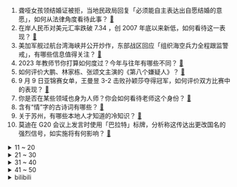 1. 聋哑女孩领结婚证被拒，当地民政局回复「必须能自主表达出自愿结婚的意愿」，如何从法律角度看待此事？ [:link:](https://www.zhihu.com/question/621255476)
2. 在岸人民币对美元汇率跌破 7.34 ，创 2007 年底以来新低，如何看待这一表现？ [:link:](https://www.zhihu.com/question/621059271)
3. 美加军舰过航台湾海峡并公开炒作，东部战区回应「组织海空兵力全程跟监警戒」，有哪些信息值得关注？ [:link:](https://www.zhihu.com/question/621272688)
4. 2023 年教师节你打算如何度过？今年与往年有哪些不同？ [:link:](https://www.zhihu.com/question/621124449)
5. 如何评价大鹏、林家栋、张颂文主演的《第八个嫌疑人》？ [:link:](https://www.zhihu.com/question/620468065)
6. 9 月 9 日亚锦赛女单，王曼昱 3-2 击败孙颖莎夺得冠军，如何评价双方比赛中的表现？ [:link:](https://www.zhihu.com/question/621260239)
7. 你是否在某些领域也身为人师？你会如何看待老师这个身份？ [:link:](https://www.zhihu.com/question/621126101)
8. 含有“情”字的古诗词有哪些？ [:link:](https://www.zhihu.com/question/621295554)
9. 关于苏州，有哪些本地人才知道的冷知识？ [:link:](https://www.zhihu.com/question/604048672)
10. 莫迪在 G20 会议上发言时使用「巴拉特」标牌，分析称这传达出更改国名的强烈信号，如实施将有何影响？ [:link:](https://www.zhihu.com/question/621250528)
<details>
<summary>11 ~ 20</summary>

11. 为什么只有华为手机有卫星通话功能？ [:link:](https://www.zhihu.com/question/620650248)
12. 韩国最大在野党党首李在明抗议日本核污染水排海绝食已 9 天，如何看待此事？ [:link:](https://www.zhihu.com/question/621132572)
13. 广州首套房贷突破 LPR 下限，成为首个突破下限的一线城市，将有何影响？哪些信息值得关注？ [:link:](https://www.zhihu.com/question/621268643)
14. 全国多地华为门店抢购Mate60 Pro，消费者排队取机，华为手机能否取代苹果手机？ [:link:](https://www.zhihu.com/question/620452553)
15. 库迪咖啡联名五常大米推出「米乳拿铁」，宣传语称「深夜的酒伤您的肝，清晨的粥养您的胃」，如何看待此事？ [:link:](https://www.zhihu.com/question/621067626)
16. 为什么公文要用「仿宋_GB2312」字体？ [:link:](https://www.zhihu.com/question/25563003)
17. G20峰会拜登会见莫迪，再次声明要「把印度打造成维修美海军资产的中心」，如何解读？ [:link:](https://www.zhihu.com/question/621248651)
18. 如何看待 Uzi 宣传自己在《金铲铲之战》的纪念限定薇恩皮肤？ [:link:](https://www.zhihu.com/question/621164815)
19. 第一次去女方家，丈母娘明确要求要让带 6 瓶茅台，我觉得太贵了怎么办？ [:link:](https://www.zhihu.com/question/618374878)
20. 为何商朝帝王名字多以甲乙丙丁一类命名？ [:link:](https://www.zhihu.com/question/267569501)
</details>
<details>
<summary>21 ~ 30</summary>

21. 埃及总统呼吁国民「少生孩子，否则会带来一场灾难」，如何看待此事？ [:link:](https://www.zhihu.com/question/621064756)
22. 定制衣柜时什么样的板材最好？ [:link:](https://www.zhihu.com/question/279778046)
23. PowerPoint 发明者丹尼斯·奥斯汀去世，享年 76 岁，如何评价他的一生？ [:link:](https://www.zhihu.com/question/621243697)
24. 欧洲杯预选赛葡萄牙1：0斯洛伐克，如何评价这场比赛? [:link:](https://www.zhihu.com/question/621213597)
25. 诸葛亮在四川有着怎样的地位？ [:link:](https://www.zhihu.com/question/314045605)
26. 如果你是老师，教师节你愿意让孩子们送礼物吗？ [:link:](https://www.zhihu.com/question/620892663)
27. 摩洛哥发生 6.9 级地震，死亡人数已超两千人，目前情况如何？救援进展如何？ [:link:](https://www.zhihu.com/question/621221119)
28. 你见过最惊为天人的发型是什么样子？ [:link:](https://www.zhihu.com/question/620513773)
29. 写“风”与“月”的古诗词有哪些? [:link:](https://www.zhihu.com/question/621210058)
30. 你对学生时代哪位老师印象深刻？有哪些故事分享？ [:link:](https://www.zhihu.com/question/621125277)
</details>
<details>
<summary>31 ~ 40</summary>

31. 茅台1935升级焕新，新版价格如何，是否有收藏价值？ [:link:](https://www.zhihu.com/question/621057777)
32. 经常换电脑，有哪些软件是电脑装机必备的？ [:link:](https://www.zhihu.com/question/619043850)
33. 分析报告称苹果 iPhone 用户的平均应用支出是安卓用户的 7.4 倍，对此你有何看法？ [:link:](https://www.zhihu.com/question/620880185)
34. 销售怎么抓住客人需求点? [:link:](https://www.zhihu.com/question/620420083)
35. 非洲联盟成为二十国集团正式成员，对非洲和国际政治有何影响？哪些信息值得关注？ [:link:](https://www.zhihu.com/question/621243259)
36. 从进化心理的角度来看，人为什么会有自尊心? [:link:](https://www.zhihu.com/question/620813963)
37. 职场「讨坏型人格」想不被开除的话，度在哪？ [:link:](https://www.zhihu.com/question/620997194)
38. 红楼梦周瑞家的送花，黛玉最好的应对方式是什么？ [:link:](https://www.zhihu.com/question/620263291)
39. 如何区分文学作者水平的高低? [:link:](https://www.zhihu.com/question/620368034)
40. 有哪些教师节祝福文案推荐？ [:link:](https://www.zhihu.com/question/621348483)
</details>
<details>
<summary>41 ~ 50</summary>

41. U23 亚洲杯外围赛中国国奥2-1印度，乃比江绝杀陶强龙点射胡荷韬乌龙，如何评价这场比赛？ [:link:](https://www.zhihu.com/question/621286457)
42. 友谊赛中国男足 1-1 马来西亚，开场 11 分钟落后，林良铭远射扳平，如何评价这场比赛？ [:link:](https://www.zhihu.com/question/621268641)
43. 最想推荐家乡的哪道菜呢？ [:link:](https://www.zhihu.com/question/621022726)
44. 如果有一天你的宠物变成了人，会对你的生活产生什么影响？ [:link:](https://www.zhihu.com/question/613204157)
45. 10 天内至少 24 城认房不认贷，报道称调查显示全国整体购房意愿大概能增长15%，哪些信息值得关注？ [:link:](https://www.zhihu.com/question/621222248)
46. 当你上班可以摸鱼的时候可以做些什么？ [:link:](https://www.zhihu.com/question/365629693)
47. 可以分享你相册中最好看的一张照片吗？ [:link:](https://www.zhihu.com/question/621131299)
48. 如果没有火器的空心方阵能不能克制骑兵？ [:link:](https://www.zhihu.com/question/25420331)
49. 2023年的iphone15系列有什么值得期待的亮点？ [:link:](https://www.zhihu.com/question/603719986)
50. 如何评价2023年数学建模国赛E题？ [:link:](https://www.zhihu.com/question/620987508)
</details><details>
<summary>bilibili</summary>

</details>